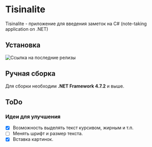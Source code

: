 # Tisinalite
Tisinalite - приложение для введения заметок на C# (note-taking application on .NET)

## Установка
![Ссылка](https://github.com/Zaraz7/Tisinalite/releases) на последние релизы

## Ручная сборка
Для сборки необходим **.NET Framework 4.7.2** и выше.

## ToDo
### Идеи для улучшения
- [x] Возможность выделять текст курсивом, жирным и т.п.
- [ ] Менять шрифт и размер текста.
- [x] Вставка картинок.

